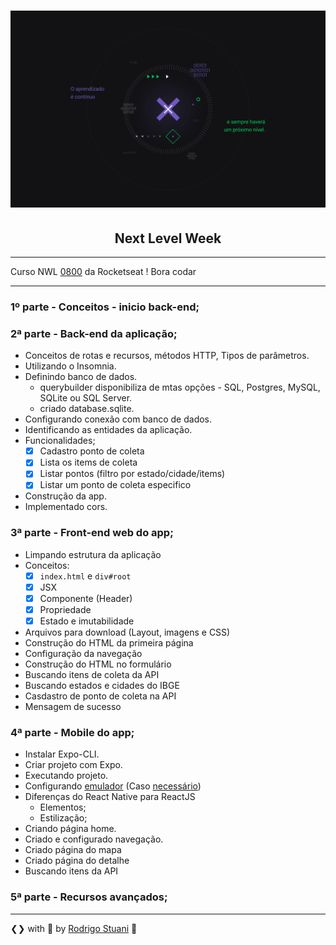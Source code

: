 <h1 align="center">
    <img alt="nlw" title="Next Level Week" src="images/cabecalho-nlw.jpg" />
</h1>
<h2 align="center">
  Next Level Week
</h2>

---

Curso NWL [0800](https://nextlevelweek.com/inscricao/1) da Rocketseat ! Bora codar

---

### 1º parte - Conceitos - inicio back-end;

### 2ª parte - Back-end da aplicação;

 * Conceitos de rotas e recursos, métodos HTTP, Tipos de parâmetros.
 * Utilizando o Insomnia.
 * Definindo banco de dados.
   * querybuilder disponibiliza de mtas opções - SQL, Postgres, MySQL, SQLite ou SQL Server.
   * criado database.sqlite.
 * Configurando conexão com banco de dados.
 * Identificando as entidades da aplicação.
 * Funcionalidades;
    - [x]  Cadastro ponto de coleta
    - [x]  Lista os items de coleta
    - [x]  Listar pontos (filtro por estado/cidade/items)
    - [x]  Listar um ponto de coleta especifico
 * Construção da app.
 * Implementado cors. 

### 3ª parte - Front-end web do app;

 * Limpando estrutura da aplicação
 * Conceitos:
    - [x]  `index.html` e `div#root`
    - [x]  JSX
    - [x]  Componente (Header)
    - [x]  Propriedade
    - [x]  Estado e imutabilidade 

 * Arquivos para download (Layout, imagens e CSS)
 * Construção do HTML da primeira página
 * Configuração da navegação
 * Construção do HTML no formulário
 * Buscando itens de coleta da API
 * Buscando estados e cidades do IBGE
 * Casdastro de ponto de coleta na API
 * Mensagem de sucesso

### 4ª parte - Mobile do app;

 * Instalar Expo-CLI.
 * Criar projeto com Expo.
 * Executando projeto.
 * Configurando [emulador](https://youtu.be/eSjFDWYkdxM) (Caso [necessário](https://github.com/Rocketseat/expo-common-issues))
 * Diferenças do React Native para ReactJS
   * Elementos;
   * Estilização;
 * Criando página home.
 * Criado e configurado navegação.
 * Criado página do mapa
 * Criado página do detalhe
 * Buscando itens da API
  
### 5ª parte - Recursos avançados;

---

❮❯ with 💙 by [Rodrigo Stuani](https://github.com/RodrigoStuani) 🚀  